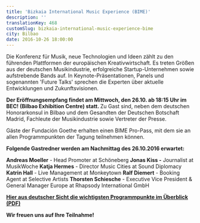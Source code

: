 ```yaml
---
title: 'Bizkaia International Music Experience (BIME)'
description: ''
translationKey: 468
customSlug: bizkaia-international-music-experience-bime
city: Bilbao
date: 2016-10-26 18:00:00
---
```


Die Konferenz für Musik, neue Technologien und Ideen zählt zu den führenden Plattformen der europäischen Kreativwirtschaft. Es treten Größen aus der deutschen Musikindustrie, erfolgreiche Startup-Unternehmen sowie aufstrebende Bands auf. In Keynote-Präsentationen, Panels und sogenannten 'Future Talks' sprechen die Experten über aktuelle Entwicklungen und Zukunftsvisionen.

<strong>Der Eröffnungsempfang findet am Mittwoch, den 26.10. ab 18:15 Uhr im BEC! (Bilbao Exhibition Centre) statt. </strong> Zu Gast sind, neben dem deutschen Honorarkonsul in Bilbao und dem Gesandten der Deutschen Botschaft Madrid, Fachleute der Musikindustrie sowie Vertreter der Presse.

Gäste der Fundación Goethe erhalten einen BIME Pro-Pass, mit dem sie an allen Programmpunkten der Tagung teilnehmen können.

<strong>Folgende Gastredner werden am Nachmittag des 26.10.2016 erwartet:</strong>

<strong>Andreas Moeller</strong> - Head Promoter at Schöneberg <strong>Jonas Kiss -</strong> Journalist at MusikWoche <strong>Katja Hermes</strong> - Director Music Cities at Sound Diplomacy <strong>Katrin Hall</strong> - Live Management at Monkeytown <strong>Ralf Diemert</strong> - Booking Agent at Selective Artists <strong>Thorsten Schiesche</strong> - Executive Vice President &amp; General Manager Europe at Rhapsody International GmbH

<strong><a href="https://fundaciongoetheorg.local/wp-content/uploads/2016/10/BIME-16-–-Conference-Program-with-German-participation.pdf" target="_blank" rel="nofollow noopener noreferrer" rel="noopener noreferrer">Hier aus deutscher Sicht die wichtigsten Programmpunkte im Überblick (PDF)</a></strong>

<strong>Wir freuen uns auf Ihre Teilnahme!</strong>
